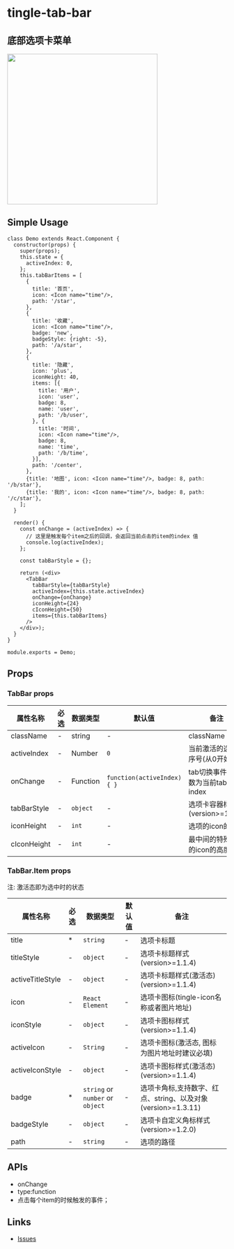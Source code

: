 # tingle-tab-bar

## 底部选项卡菜单

<img src="http://alipay-rmsdeploy-image.cn-hangzhou.alipay.aliyun-inc.com/skylark/attach/5304/92f2deaaa2f4dd1c/image.png" width="345"/>

## Simple Usage

```
class Demo extends React.Component {
  constructor(props) {
    super(props);
    this.state = {
      activeIndex: 0,
    };
    this.tabBarItems = [
      {
        title: '首页',
        icon: <Icon name="time"/>,
        path: '/star',
      },
      {
        title: '收藏',
        icon: <Icon name="time"/>,
        badge: 'new',
        badgeStyle: {right: -5},
        path: '/a/star',
      },
      {
        title: '隐藏',
        icon: 'plus',
        iconHeight: 40,
        items: [{
          title: '用户',
          icon: 'user',
          badge: 8,
          name: 'user',
          path: '/b/user',
        }, {
          title: '时间',
          icon: <Icon name="time"/>,
          badge: 8,
          name: 'time',
          path: '/b/time',
        }],
        path: '/center',
      },
      {title: '地图', icon: <Icon name="time"/>, badge: 8, path: '/b/star'},
      {title: '我的', icon: <Icon name="time"/>, badge: 8, path: '/c/star'},
    ];
  }

  render() {
    const onChange = (activeIndex) => {
      // 这里是触发每个item之后的回调，会返回当前点击的item的index 值
      console.log(activeIndex);
    };

    const tabBarStyle = {};

    return (<div>
      <TabBar
        tabBarStyle={tabBarStyle}
        activeIndex={this.state.activeIndex}
        onChange={onChange}
        iconHeight={24}
        cIconHeight={50}
        items={this.tabBarItems}
      />
    </div>);
  }
}

module.exports = Demo;
```

## Props

### TabBar props

|属性名称|必选|数据类型|默认值|备注|
|---|---|---|---|---|
|className|-|string|-|className
|activeIndex|-|Number|`0`|当前激活的选项卡序号(从0开始)
|onChange|-|Function|`function(activeIndex){ }`|tab切换事件, 参数为当前tab的index
|tabBarStyle|-|`object`|-|选项卡容器样式(version>=1.1.4)
|iconHeight|-|`int`|-|选项的icon的高度
|cIconHeight|-|`int`|-|最中间的特殊选项的icon的高度

### TabBar.Item props

注: 激活态即为选中时的状态

|属性名称|必选|数据类型|默认值|备注|
|---|---|---|---|---|
|title|*|`string`|-|选项卡标题
|titleStyle|-|`object`|-|选项卡标题样式(version>=1.1.4)
|activeTitleStyle|-|`object`|-|选项卡标题样式(激活态)(version>=1.1.4)
|icon|-|`React Element`|-|选项卡图标(tingle-icon名称或者图片地址)
|iconStyle|-|`object`|-|选项卡图标样式(version>=1.1.4)
|activeIcon|-|`String`|-|选项卡图标(激活态, 图标为图片地址时建议必填)
|activeIconStyle|-|`object`|-|选项卡图标样式(激活态)(version>=1.1.4)
|badge|*|`string` or `number` or `object` |-|选项卡角标,支持数字、红点、string、以及对象(version>=1.3.11)
|badgeStyle|-|`object`|-|选项卡自定义角标样式(version>=1.2.0)
|path|-|`string`|-|选项的路径

## APIs

* onChange 
 * type:function
 * 点击每个item的时候触发的事件；

## Links

- [Issues](https://github.com/salt-ui/saltui/issues/new)
